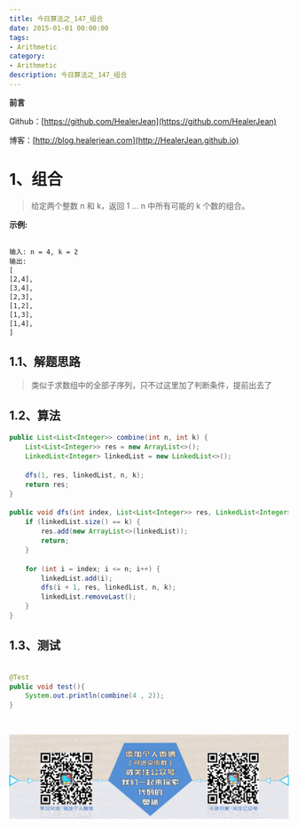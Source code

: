```yaml
---
title: 今日算法之_147_组合
date: 2015-01-01 00:00:00
tags: 
- Arithmetic
category: 
- Arithmetic
description: 今日算法之_147_组合
---
```


**前言**     

 Github：[https://github.com/HealerJean](https://github.com/HealerJean)         

 博客：[http://blog.healerjean.com](http://HealerJean.github.io)          



# 1、组合
> 给定两个整数 n 和 k，返回 1 ... n 中所有可能的 k 个数的组合。

**示例:**

```

输入: n = 4, k = 2
输出:
[
[2,4],
[3,4],
[2,3],
[1,2],
[1,3],
[1,4],
]
```

## 1.1、解题思路 

>  类似于求数组中的全部子序列，只不过这里加了判断条件，提前出去了



## 1.2、算法

```java
public List<List<Integer>> combine(int n, int k) {
    List<List<Integer>> res = new ArrayList<>();
    LinkedList<Integer> linkedList = new LinkedList<>();

    dfs(1, res, linkedList, n, k);
    return res;
}

public void dfs(int index, List<List<Integer>> res, LinkedList<Integer> linkedList, int n, int k ) {
    if (linkedList.size() == k) {
        res.add(new ArrayList<>(linkedList));
        return;
    }

    for (int i = index; i <= n; i++) {
        linkedList.add(i);
        dfs(i + 1, res, linkedList, n, k);
        linkedList.removeLast();
    }
}
```




## 1.3、测试 

```java

@Test
public void test(){
    System.out.println(combine(4 , 2));
}
```



​          

![ContactAuthor](https://raw.githubusercontent.com/HealerJean/HealerJean.github.io/master/assets/img/artical_bottom.jpg)



<link rel="stylesheet" href="https://unpkg.com/gitalk/dist/gitalk.css">

<script src="https://unpkg.com/gitalk@latest/dist/gitalk.min.js"></script> 
<div id="gitalk-container"></div>    
 <script type="text/javascript">
    var gitalk = new Gitalk({
		clientID: `1d164cd85549874d0e3a`,
		clientSecret: `527c3d223d1e6608953e835b547061037d140355`,
		repo: `HealerJean.github.io`,
		owner: 'HealerJean',
		admin: ['HealerJean'],
		id: 'rNjASFIw42BglLsR',
    });
    gitalk.render('gitalk-container');
</script> 



